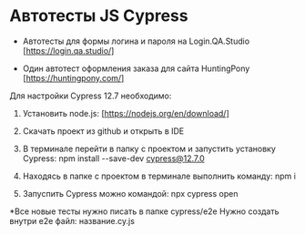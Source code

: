 # Автотесты JS Cypress

- Автотесты для формы логина и пароля на Login.QA.Studio [https://login.qa.studio/]

- Один автотест оформления заказа для сайта HuntingPony [https://huntingpony.com/]

Для настройки Cypress 12.7 необходимо:

1) Установить node.js: [https://nodejs.org/en/download/]

2) Скачать проект из github и открыть в IDE

3) В терминале перейти в папку с проектом и запустить установку Cypress: npm install --save-dev cypress@12.7.0

4) Находясь в папке с проектом в терминале выполнить команду: npm i

5) Запуспить Cypress можно командой:  npx cypress open


*Все новые тесты нужно писать в папке cypress/e2e
Нужно создать внутри e2e файл: название.cy.js
